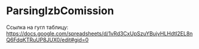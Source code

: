 # ParsingIzbComission
Ссылка на гугл таблицу: https://docs.google.com/spreadsheets/d/1vRd3CxUpSzuYBujvHLHdtI2EL8nQ6FdqKTRuUP8JUX0/edit#gid=0
